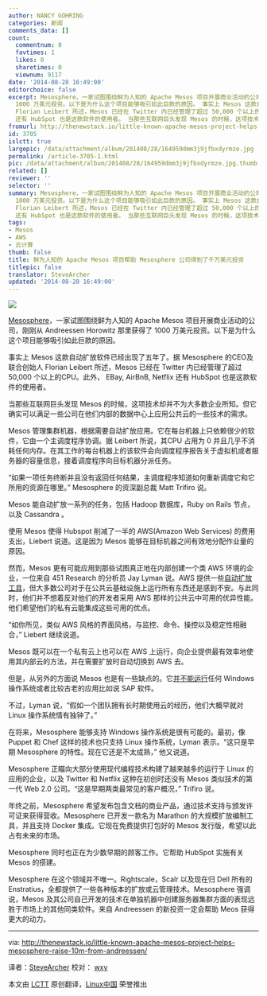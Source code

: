 ```yaml
---
author: NANCY GOHRING
categories: 新闻
comments_data: []
count:
  commentnum: 0
  favtimes: 1
  likes: 0
  sharetimes: 0
  viewnum: 9117
date: '2014-08-28 16:49:00'
editorchoice: false
excerpt: Mesosphere，一家试图围绕鲜为人知的 Apache Mesos 项目开展商业活动的公司，刚刚从 Andreessen Horowitz 那里获得了
  1000 万美元投资。以下是为什么这个项目能够吸引如此巨款的原因。 事实上 Mesos 这款自动扩放软件已经出现了五年了。据 Mesosphere 的CEO及联合创始人
  Florian Leibert 所述，Mesos 已经在 Twitter 内已经管理了超过 50,000 个以上的CPU。此外， EBay, AirBnB, Netflix
  还有 HubSpot 也是这款软件的使用者。 当那些互联网巨头发现 Mesos 的时候，这项技术却并不为大多数企业所知。但它确实可以满足一些公司在他们内部的
fromurl: http://thenewstack.io/little-known-apache-mesos-project-helps-mesosphere-raise-10m-from-andreessen/
id: 3705
islctt: true
largepic: /data/attachment/album/201408/28/164959dmm3j9jfbxdyrmze.jpg
permalink: /article-3705-1.html
pic: /data/attachment/album/201408/28/164959dmm3j9jfbxdyrmze.jpg.thumb.jpg
related: []
reviewer: ''
selector: ''
summary: Mesosphere，一家试图围绕鲜为人知的 Apache Mesos 项目开展商业活动的公司，刚刚从 Andreessen Horowitz 那里获得了
  1000 万美元投资。以下是为什么这个项目能够吸引如此巨款的原因。 事实上 Mesos 这款自动扩放软件已经出现了五年了。据 Mesosphere 的CEO及联合创始人
  Florian Leibert 所述，Mesos 已经在 Twitter 内已经管理了超过 50,000 个以上的CPU。此外， EBay, AirBnB, Netflix
  还有 HubSpot 也是这款软件的使用者。 当那些互联网巨头发现 Mesos 的时候，这项技术却并不为大多数企业所知。但它确实可以满足一些公司在他们内部的
tags:
- Mesos
- AWS
- 云计算
thumb: false
title: 鲜为人知的 Apache Mesos 项目帮助 Mesosphere 公司得到了千万美元投资
titlepic: false
translator: SteveArcher
updated: '2014-08-28 16:49:00'
---
```


![](/data/attachment/album/201408/28/164959dmm3j9jfbxdyrmze.jpg)


[Mesosphere](http://mesosphere.io/)，一家试图围绕鲜为人知的 Apache Mesos 项目开展商业活动的公司，刚刚从 Andreessen Horowitz 那里获得了 1000 万美元投资。以下是为什么这个项目能够吸引如此巨款的原因。


事实上 Mesos 这款自动扩放软件已经出现了五年了。据 Mesosphere 的CEO及联合创始人 Florian Leibert 所述，Mesos 已经在 Twitter 内已经管理了超过 50,000 个以上的CPU。此外， EBay, AirBnB, Netflix 还有 HubSpot 也是这款软件的使用者。


当那些互联网巨头发现 Mesos 的时候，这项技术却并不为大多数企业所知。但它确实可以满足一些公司在他们内部的数据中心上应用公共云的一些技术的需求。


Mesos 管理集群机器，根据需要自动扩放应用。它在每台机器上只依赖很少的软件，它由一个主调度程序协调。据 Leibert 所说，其CPU 占用为 0 并且几乎不消耗任何内存。在其工作的每台机器上的该软件会向调度程序报告关于虚拟机或者服务器的容量信息，接着调度程序向目标机器分派任务。


“如果一项任务终断并且没有返回任何结果，主调度程序知道如何重新调度它和它所用的资源在哪里。” Mesosphere 的资深副总裁 Matt Trifiro 说。


Mesos 能自动扩放一系列的任务，包括 Hadoop 数据库，Ruby on Rails 节点，以及 Cassandra 。


使用 Mesos 使得 Hubspot 削减了一半的 AWS(Amazon Web Services) 的费用支出，Liebert 说道。这是因为 Mesos 能够在目标机器之间有效地分配作业量的原因。


然而，Mesos 更有可能应用到那些试图真正地在内部创建一个类 AWS 环境的企业，一位来自 451 Research 的分析员 Jay Lyman 说。AWS 提供一些[自动扩放工具](http://aws.amazon.com/autoscaling/)，但大多数公司对于在公共云基础设施上运行所有东西还是感到不安。与此同时，他们并不想着反对他们的开发者采用 AWS 那样的公共云中可用的优异性能。他们希望他们的私有云能集成这些可用的优点。


“如你所见，类似 AWS 风格的界面风格，与监控、命令、操控以及稳定性相融合，” Liebert 继续说道。


Mesos 既可以在一个私有云上也可以在 AWS 上运行，向企业提供最有效率地使用其内部云的方法，并在需要扩放时自动切换到 AWS 去。


但是，从另外的方面说 Mesos 也是有一些缺点的。它[并不能运行](http://mesosphere.io/learn/)任何 Windows 操作系统或者比较古老的应用比如说 SAP 软件。


不过，Lyman 说，“假如一个团队拥有长时期使用云的经历，他们大概早就对 Linux 操作系统情有独钟了。”


在将来，Mesosphere 能够支持 Windows 操作系统是很有可能的。最初，像 Puppet 和 Chef 这样的技术也只支持 Linux 操作系统，Lyman 表示。“这只是早期 Mesosphere 的特性。现在它还是不太成熟，” 他又说道。


Mesosphere 正瞄向大部分使用现代编程技术构建了越来越多的运行于 Linux 的应用的企业，以及 Twitter 和 Netflix 这种在初创时还没有 Mesos 类似技术的第一代 Web 2.0 公司。“这是早期两类最常见的客户概况，” Trifiro 说。


年终之前，Mesosphere 希望发布包含文档的商业产品，通过技术支持与颁发许可证来获得营收。Mesosphere 已开发一款名为 Marathon 的大规模扩放编制工具，并且支持 Docker 集成。它现在免费提供打包好的 Mesos 发行版，希望以此占有未来的市场。


Mesosphere 同时也正在为少数早期的顾客工作。它帮助 HubSpot 实施有关 Mesos 的搭建。


Mesosphere 在这个领域并不唯一。Rightscale，Scalr 以及现在归 Dell 所有的 Enstratius，全都提供了一些各种版本的扩放或云管理技术。Mesosphere 强调说，Mesos 及其公司自己开发的技术在单独机器中创建服务器集群方面的表现远胜于市场上的其他同类软件。来自 Andreessen 的新投资一定会帮助 Meos 获得更大的动力。




---


via: <http://thenewstack.io/little-known-apache-mesos-project-helps-mesosphere-raise-10m-from-andreessen/>


译者：[SteveArcher](https://github.com/SteveArcher) 校对： [wxy](https://github.com/wxy)


本文由 [LCTT](https://github.com/LCTT/TranslateProject) 原创翻译，[Linux中国](http://linux.cn/) 荣誉推出